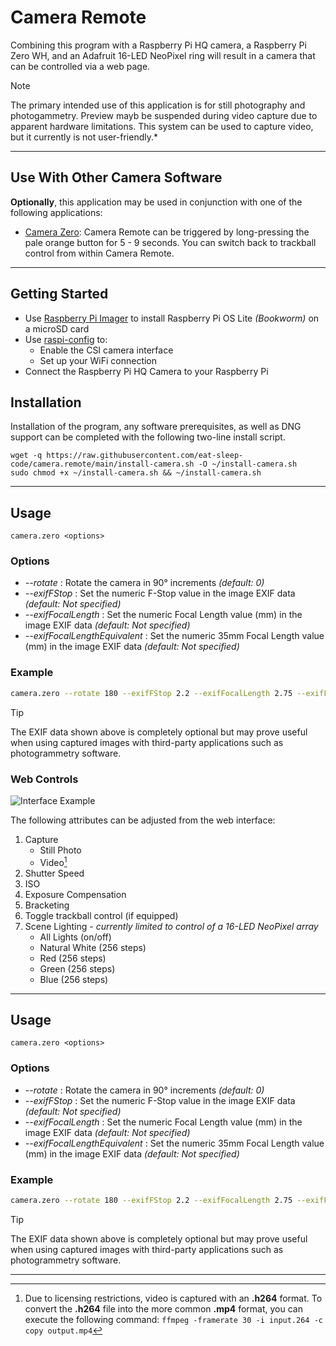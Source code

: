 # Camera Remote

Combining this program with a Raspberry Pi HQ camera, a Raspberry Pi Zero WH, and an Adafruit 16-LED NeoPixel ring will result in a camera that can be controlled via a web page.

> [!NOTE]
> The primary intended use of this application is for still photography and photogammetry.  Preview mayb be suspended during video capture due to apparent hardware limitations.   This system can be used to capture video, but it currently is not user-friendly.*

---
## Use With Other Camera Software

**Optionally**, this application may be used in conjunction with one of the following applications:
   - [Camera Zero](https://github.com/eat-sleep-code/camera.zero): Camera Remote can be triggered by long-pressing the pale orange button for 5 - 9 seconds.  You can switch back to trackball control from within Camera Remote.


---
## Getting Started
- Use [Raspberry Pi Imager](https://www.raspberrypi.com/software) to install Raspberry Pi OS Lite *(Bookworm)* on a microSD card
- Use [raspi-config](https://www.raspberrypi.org/documentation/configuration/raspi-config.md) to:
  - Enable the CSI camera interface
  - Set up your WiFi connection
- Connect the Raspberry Pi HQ Camera to your Raspberry Pi


## Installation

Installation of the program, any software prerequisites, as well as DNG support can be completed with the following two-line install script.

```
wget -q https://raw.githubusercontent.com/eat-sleep-code/camera.remote/main/install-camera.sh -O ~/install-camera.sh
sudo chmod +x ~/install-camera.sh && ~/install-camera.sh
```

---

## Usage
```
camera.zero <options>
```

### Options

+ _--rotate_ : Rotate the camera in 90&deg; increments     *(default: 0)*
+ _--exifFStop_ : Set the numeric F-Stop value in the image EXIF data *(default: Not specified)*
+ _--exifFocalLength_ : Set the numeric Focal Length value (mm) in the image EXIF data *(default: Not specified)*
+ _--exifFocalLengthEquivalent_ : Set the numeric 35mm Focal Length value (mm) in the image EXIF data *(default: Not specified)*


### Example
```bash
camera.zero --rotate 180 --exifFStop 2.2 --exifFocalLength 2.75 --exifFocalLengthEquivalent 16
```

> [!TIP]
> The EXIF data shown above is completely optional but may prove useful when using captured images with third-party applications such as photogrammetry software.


### Web Controls

![Interface Example](images/interface-example.png)

The following attributes can be adjusted from the web interface:

1) Capture
     - Still Photo
     - Video[^1]
1) Shutter Speed
1) ISO
1) Exposure Compensation
1) Bracketing
1) Toggle trackball control (if equipped)
1) Scene Lighting - *currently limited to control of a 16-LED NeoPixel array*
     - All Lights (on/off)
     - Natural White (256 steps)
     - Red (256 steps)
     - Green (256 steps)
     - Blue (256 steps)

---

## Usage
```
camera.zero <options>
```

### Options

+ _--rotate_ : Rotate the camera in 90&deg; increments     *(default: 0)*
+ _--exifFStop_ : Set the numeric F-Stop value in the image EXIF data *(default: Not specified)*
+ _--exifFocalLength_ : Set the numeric Focal Length value (mm) in the image EXIF data *(default: Not specified)*
+ _--exifFocalLengthEquivalent_ : Set the numeric 35mm Focal Length value (mm) in the image EXIF data *(default: Not specified)*


### Example
```bash
camera.zero --rotate 180 --exifFStop 2.2 --exifFocalLength 2.75 --exifFocalLengthEquivalent 16
```

> [!TIP]
> The EXIF data shown above is completely optional but may prove useful when using captured images with third-party applications such as photogrammetry software.

---

[^1]: Due to licensing restrictions, video is captured with an **.h264** format.   To convert the **.h264** file into the more common **.mp4** format, you can execute the following command: `ffmpeg -framerate 30 -i input.264 -c copy output.mp4`